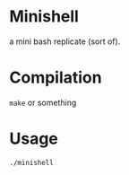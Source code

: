 # Minishell

a mini bash replicate (sort of).

# Compilation

`make`
or something

# Usage

`./minishell`

